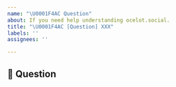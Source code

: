```yaml
---
name: "\U0001F4AC Question"
about: If you need help understanding ocelot.social.
title: "\U0001F4AC [Question] XXX"
labels: ''
assignees: ''

---
```


<!-- Chat with ocelot.social team -->
<!-- If you need an answer right away, visit the ocelot.social Discord:
https://discord.gg/AJSX9DCSUA -->

## 💬 Question
<!-- Describe your Question in detail. Include screenshots and drawings if needed. -->
